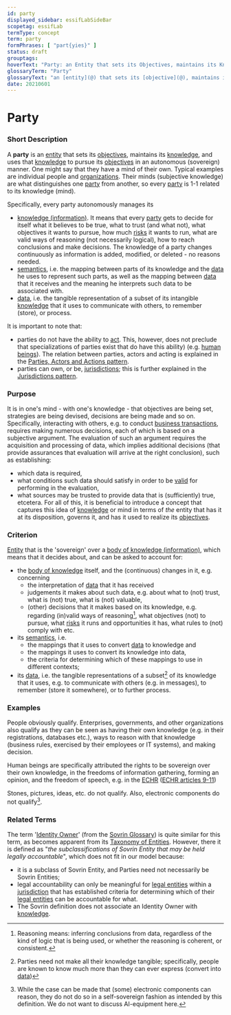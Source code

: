```yaml
---
id: party
displayed_sidebar: essifLabSideBar
scopetag: essifLab
termType: concept
term: party
formPhrases: [ "part{yies}" ]
status: draft
grouptags:
hoverText: "Party: an Entity that sets its Objectives, maintains its Knowledge, and uses that Knowledge to pursue its Objectives in an autonomous (sovereign) manner. Humans and Organizations are the typical examples."
glossaryTerm: "Party"
glossaryText: "an [entity](@) that sets its [objective](@), maintains its [knowledge](@), and uses that [knowledge](@) to pursue its [objective](@) in an autonomous (sovereign) manner. Humans and [organization](@) are the typical examples."
date: 20210601
---
```


# Party

### Short Description

A **party** is an [entity](@) that sets its [objectives](@), maintains its [knowledge](@), and uses that [knowledge](@) to pursue its [objectives](@) in an autonomous (sovereign) manner. One might say that they have a mind of their own. Typical examples are individual people and [organizations](@). Their minds (subjective knowledge) are what distinguishes one [party](@) from another, so every [party](@) is 1-1 related to its knowledge (mind).

Specifically, every party autonomously manages its
- [knowledge (information)](knowledge@). It means that every [party](@) gets to decide for itself what it believes to be true, what to trust (and what not), what objectives it wants to pursue, how much [risks](@) it wants to run, what are valid ways of reasoning (not necessarily logical), how to reach conclusions and make decisions. The knowledge of a party changes continuously as information is added, modified, or deleted - no reasons needed.
- [semantics](@), i.e. the mapping between parts of its knowledge and the [data](@) he uses to represent such parts, as well as the mapping between [data](@) that it receives and the meaning he interprets such data to be associated with.
- [data](@), i.e. the tangible representation of a subset of its intangible [knowledge](@) that it uses to communicate with others, to remember (store), or process.

It is important to note that:
- parties do not have the ability to [act](actor@). This, however, does not preclude that specializations of parties exist that do have this ability) (e.g. [human beings](human-being@)). The relation between parties, actors and acting is explained in the [Parties, Actors and Actions pattern](party-actor-action@).
- parties can own, or be, [jurisdictions](@); this is further explained in the [Jurisdictions pattern](pattern:jurisdiction@).

### Purpose

It is in one's mind - with one's knowledge - that objectives are being set, strategies are being devised, decisions are being made and so on. Specifically, interacting with others, e.g. to conduct [business transactions](transaction@), requires making numerous decisions, each of which is based on a subjective argument. The evaluation of such an argument requires the acquisition and processing of data, which implies additional decisions (that provide assurances that evaluation will arrive at the right conclusion), such as establishing:
- which data is required,
- what conditions such data should satisfy in order to be [valid](validate@) for performing in the evaluation,
- what sources may be trusted to provide data that is (sufficiently) true,
etcetera. For all of this, it is beneficial to introduce a concept that captures this idea of [knowledge](@) or mind in terms of _the_ entity that has it at its disposition, governs it, and has it used to realize its [objectives](@).

### Criterion

[Entity](@) that is the 'sovereign' over a [body of knowledge (information)](knowledge@), which means that it decides about, and can be asked to account for:
- the [body of knowledge](knowledge@) itself, and the (continuous) changes in it, e.g. concerning
  - the interpretation of [data](@) that it has received
  - judgements it makes about such data, e.g. about what to (not) trust, what is (not) true, what is (not) valuable,
  - (other) decisions that it makes based on its knowledge, e.g. regarding (in)valid ways of reasoning[^1], what objectives (not) to pursue, what [risks](@) it runs and opportunities it has, what rules to (not) comply with etc.
- its [semantics](@), i.e.
  - the mappings that it uses to convert [data](@) to knowledge and
  - the mappings it uses to convert its knowledge into data,
  - the criteria for determining which of these mappings to use in different contexts;
- its [data](@), i.e. the tangible representations of a subset[^2] of its knowledge that it uses, e.g. to communicate with others (e.g. in messages), to remember (store it somewhere), or to further process.

### Examples

People obviously qualify. Enterprises, governments, and other organizations also qualify as they can be seen as having their own knowledge (e.g. in their registrations, databases etc.), ways to reason with that knowledge (business rules, exercised by their employees or IT systems), and making decision.

Human beings are specifically attributed the rights to be sovereign over their own knowledge, in the freedoms of information gathering, forming an opinion, and the freedom of speech, e.g. in the [ECHR](https://www.echr.coe.int "European Convention of Human Rights") ([ECHR articles 9-11](https://www.echr.coe.int/Documents/Convention_ENG.pdf))

Stones, pictures, ideas, etc. do not qualify. Also, electronic components do not qualify[^3].

### Related Terms

The term '[Identity Owner](https://docs.google.com/document/d/1gfIz5TT0cNp2kxGMLFXr19x1uoZsruUe_0glHst2fZ8/edit#heading=h.2e5lma3u6c9g)' (from the [Sovrin Glossary](https://sovrin.org/library/glossary/)) is quite similar for this term, as becomes apparent from its [Taxonomy of Entities](https://docs.google.com/document/d/1gfIz5TT0cNp2kxGMLFXr19x1uoZsruUe_0glHst2fZ8/edit#heading=h.mq7pzglc1j96). However, there it is defined as "_the subclassifications of Sovrin Entity that may be held legally accountable_", which does not fit in our model because:
- it is a subclass of Sovrin Entity, and Parties need not necessarily be Sovrin Entities;
- legal accountability can only be meaningful for [legal entities](legal-entity@) within a [jurisdiction](@) that has established criteria for determining which of their [legal entities](legal-entity@) can be accountable for what.
- The Sovrin definition does not associate an Identity Owner with [knowledge](@).


[^1]: Reasoning means: inferring conclusions from data, regardless of the kind of logic that is being used, or whether the reasoning is coherent, or consistent.

[^2]: Parties need not make all their knowledge tangible; specifically, people are known to know much more than they can ever express (convert into [data](@))

[^3]: While the case can be made that (some) electronic components can reason, they do not do so in a self-sovereign fashion as intended by this definition. We do not want to discuss AI-equipment here.
